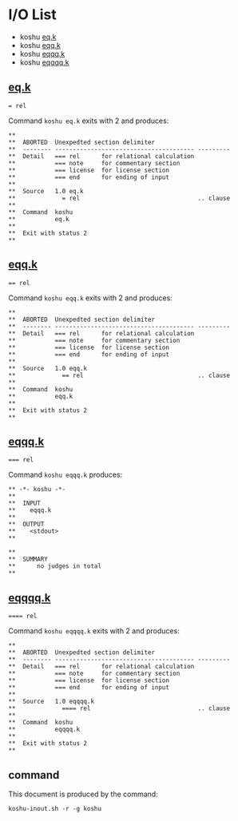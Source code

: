 # I/O List

- koshu [eq.k](#eqk)
- koshu [eqq.k](#eqqk)
- koshu [eqqq.k](#eqqqk)
- koshu [eqqqq.k](#eqqqqk)



## [eq.k](eq.k)

```
= rel
```

Command `koshu eq.k` exits with 2 and produces:

```
**
**  ABORTED  Unexpedted section delimiter
**  -------- --------------------------------------- ---------
**  Detail   === rel      for relational calculation
**           === note     for commentary section
**           === license  for license section
**           === end      for ending of input
**
**  Source   1.0 eq.k
**             = rel                                 .. clause
**
**  Command  koshu
**           eq.k
**
**  Exit with status 2
**
```



## [eqq.k](eqq.k)

```
== rel
```

Command `koshu eqq.k` exits with 2 and produces:

```
**
**  ABORTED  Unexpedted section delimiter
**  -------- --------------------------------------- ---------
**  Detail   === rel      for relational calculation
**           === note     for commentary section
**           === license  for license section
**           === end      for ending of input
**
**  Source   1.0 eqq.k
**             == rel                                .. clause
**
**  Command  koshu
**           eqq.k
**
**  Exit with status 2
**
```



## [eqqq.k](eqqq.k)

```
=== rel
```

Command `koshu eqqq.k` produces:

```
** -*- koshu -*-
**
**  INPUT
**    eqqq.k
**
**  OUTPUT
**    <stdout>
**

**
**  SUMMARY
**      no judges in total
**
```



## [eqqqq.k](eqqqq.k)

```
==== rel
```

Command `koshu eqqqq.k` exits with 2 and produces:

```
**
**  ABORTED  Unexpedted section delimiter
**  -------- --------------------------------------- ---------
**  Detail   === rel      for relational calculation
**           === note     for commentary section
**           === license  for license section
**           === end      for ending of input
**
**  Source   1.0 eqqqq.k
**             ==== rel                              .. clause
**
**  Command  koshu
**           eqqqq.k
**
**  Exit with status 2
**
```



## command

This document is produced by the command:

```
koshu-inout.sh -r -g koshu
```
